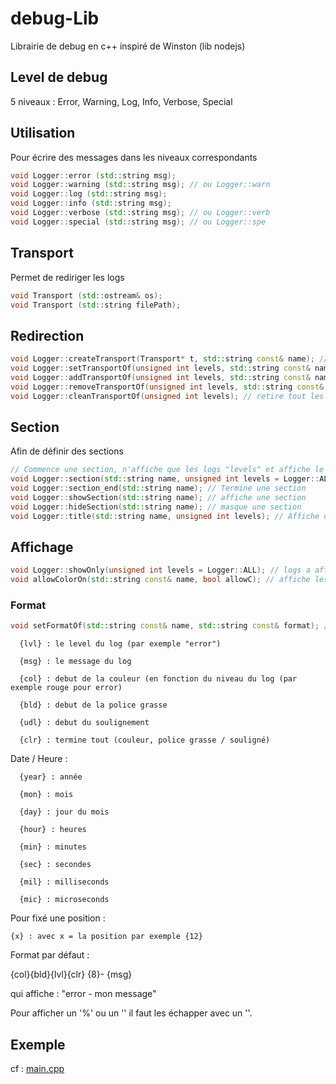 # debug-Lib
Librairie de debug en c++ inspiré de Winston (lib nodejs)

## Level de debug

5 niveaux : Error, Warning, Log, Info, Verbose, Special

## Utilisation
Pour écrire des messages dans les niveaux correspondants

```C++
void Logger::error (std::string msg);
void Logger::warning (std::string msg); // ou Logger::warn
void Logger::log (std::string msg);
void Logger::info (std::string msg);
void Logger::verbose (std::string msg); // ou Logger::verb
void Logger::special (std::string msg); // ou Logger::spe
```

## Transport
Permet de rediriger les logs

```C++
void Transport (std::ostream& os);
void Transport (std::string filePath);
```

## Redirection

```C++
void Logger::createTransport(Transport* t, std::string const& name); // ajouter un transport
void Logger::setTransportOf(unsigned int levels, std::string const& name); // fixe les logs spécifié vers un transport
void Logger::addTransportOf(unsigned int levels, std::string const& name); // ajoute le transport aux logs spécifiés
void Logger::removeTransportOf(unsigned int levels, std::string const& name); // retire le transport des logs spécifiés
void Logger::cleanTransportOf(unsigned int levels); // retire tout les transports des logs spécifiés
```

## Section
Afin de définir des sections
```C++
// Commence une section, n'affiche que les logs "levels" et affiche le titre dans "titleLevels"
void Logger::section(std::string name, unsigned int levels = Logger::ALL, unsigned int titleLevels = Logger::ALL);
void Logger::section_end(std::string name); // Termine une section
void Logger::showSection(std::string name); // affiche une section
void Logger::hideSection(std::string name); // masque une section
void Logger::title(std::string name, unsigned int levels); // Affiche un titre sur les logs spécifiés
```

## Affichage

```C++
void Logger::showOnly(unsigned int levels = Logger::ALL); // logs a affiché (global au programme)
void allowColorOn(std::string const& name, bool allowC); // affiche les couleurs sur un transport
```

### Format

```C++
void setFormatOf(std::string const& name, std::string const& format); // modifie le format d'un transport
```
```
  {lvl} : le level du log (par exemple "error")
  
  {msg} : le message du log
  
  {col} : debut de la couleur (en fonction du niveau du log (par exemple rouge pour error)
  
  {bld} : debut de la police grasse
  
  {udl} : debut du soulignement
  
  {clr} : termine tout (couleur, police grasse / souligné) 
```
Date / Heure :
```
  {year} : année
  
  {mon} : mois
  
  {day} : jour du mois
  
  {hour} : heures
  
  {min} : minutes
  
  {sec} : secondes
  
  {mil} : milliseconds
  
  {mic} : microseconds
```
Pour fixé une position :

    {x} : avec x = la position par exemple {12}

Format par défaut :

  {col}{bld}{lvl}{clr} {8}- {msg}
  
qui affiche : 
  "error   - mon message"
  
Pour afficher un '%' ou un '\' il faut les échapper avec un '\'.

## Exemple

cf : [main.cpp](src/main.cpp)






